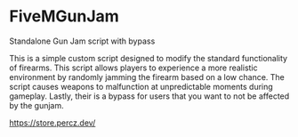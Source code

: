 # FiveMGunJam
Standalone Gun Jam script with bypass

This is a simple custom script designed to modify the standard functionality of firearms. This script allows players to experience a more realistic environment by randomly jamming the firearm based on a low chance. The script causes weapons to malfunction at unpredictable moments during gameplay. Lastly, their is a bypass for users that you want to not be affected by the gunjam.

https://store.percz.dev/
